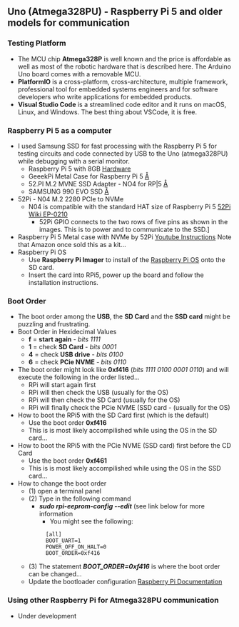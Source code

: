 ## Uno (Atmega328PU) - Raspberry Pi 5 and older models for communication

### Testing Platform
- The MCU chip **Atmega328P** is well known and the price is affordable as well as most of the robotic hardware that is described here. The Arduino Uno board comes with a removable MCU.
- **PlatformIO** is a cross-platform, cross-architecture, multiple framework, professional tool for embedded systems engineers and for software developers who write applications for embedded products. 
- **Visual Studio Code** is a streamlined code editor and it runs on macOS, Linux, and Windows. The best thing about VSCode, it is free.

### Raspberry Pi 5 as a computer
- I used Samsung SSD for fast processing with the Raspberry Pi 5 for testing circuits and code connected by USB to the Uno (atmega328PU) while debugging with a serial monitor.
  - Raspberry Pi 5 with 8GB [Hardware](https://www.raspberrypi.com/products/raspberry-pi-5/)
  - GeeekPi Metal Case for Raspberry Pi 5 [Å](https://www.amazon.com/GeeekPi-Raspberry-Active-Support-Peripheral/dp/B0CMZ84GM8?ref_=ast_sto_dp)
  - 52.PI M.2 MVNE SSD Adapter - NO4 for RP|5 [Å](https://www.amazon.com/GeeekPi-NVMe-Adapter-Raspberry-Support/dp/B0CRK4YB4C?ref_=ast_sto_dp)
  - SAMSUNG 990 EVO SSD [Å](https://www.amazon.com/Samsung-Internal-Computer-MZ-V9E1T0B-AM/dp/B0CRCC9863?th=1)
- 52Pi - N04 M.2 2280 PCIe to NVMe
  - N04 is compatible with the standard HAT size of Raspberry Pi 5  [52Pi Wiki EP-0210](https://wiki.52pi.com/index.php?title=EP-0210)
    - 52Pi GPIO connects to the two rows of five pins as shown in the images. This is to power and to communicate to the SSD.]
- Raspberry Pi 5 Metal case with NVMe by 52Pi [Youtube Instructions](https://www.youtube.com/watch?v=kUBHWhdpbco) Note that Amazon once sold this as a kit... 
- Raspberry Pi OS
  - Use **Raspberry Pi Imager** to install of the [Raspberry Pi OS](https://www.raspberrypi.com/software/) onto the SD card.
  - Insert the card into RPi5, power up the board and follow the installation instructions.

### Boot Order
- The boot order among the **USB**, the **SD Card** and the **SSD card** might be puzzling and frustrating.
- Boot Order in Hexidecimal Values
  - **f** = **start again**  - *bits 1111*
  - **1** = check **SD Card**  - *bits 0001*
  - **4** = check **USB drive**  - *bits 0100*
  - **6** = check **PCie NVME**  - *bits 0110*
- The boot order might look like **0xf416** (*bits 1111 0100 0001 0110*) and will execute the following in the order listed...
  - RPi will start again first
  - RPi will then check the USB (usually for the OS)
  - RPi will then check the SD Card (usually for the OS)
  - RPi will finally check the PCie NVME (SSD card -  (usually for the OS)
- How to boot the RPi5 with the SD Card first (which is the default)
  - Use the boot order **0xf416**
  - This is is most likely accompilished while using the OS in the SD card...
- How to boot the RPi5 with the PCie NVME (SSD card) first before the CD Card
  - Use the boot order **0xf461**
  - This is is most likely accompilished while using the OS in the SSD card...
- How to change the boot order
  - (1) open a terminal panel
  - (2) Type in the following command
     - ***sudo rpi-eeprom-config --edit*** (see link below for more information
       - You might see the following:
       ```
         [all]
         BOOT_UART=1
         POWER_OFF_ON_HALT=0
         BOOT_ORDER=0xf416
       ```
  - (3) The statement ***BOOT_ORDER=0xf416*** is where the boot order can be changed...
  - Update the bootloader configuration [Raspberry Pi Documentation](https://www.raspberrypi.com/documentation/computers/raspberry-pi.html#update-the-bootloader-configuration)

### Using other Raspberry Pi for Atmega328PU communication
- Under development
